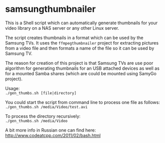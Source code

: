 # samsungthumbnailer

This is a Shell script which can automatically generate thumbnails for your video library on a NAS server or any other Linux server.

The script creates thumbnails in a format which can be used by the Samsung TVs. It uses the `ffmpegthumbnailer` project for extracting pictures from a video file and then formats a name of the file so it can be used by Samsung TV.

The reason for creation of this project is that Samsung TVs are use poor algorithm for generating thumbnails for an USB attached devices as well as for a mounted Samba shares (which are could be mounted using SamyGo project). 

Usage:  
```./gen_thumbs.sh [file|directory]```

You could start the script from command line to process one file as follows:  
```./gen_thumbs.sh /media/Video/test.avi```

To process the directory recursively:  
```./gen_thumbs.sh /media/Video```

A bit more info in Russian one can find here: http://www.codeatcpp.com/2011/02/bash.html
